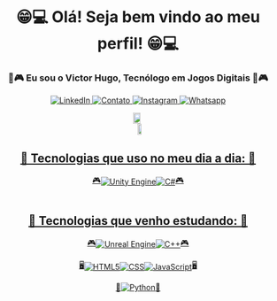 <div align = "center">
    <h1>😁💻 Olá! Seja bem vindo ao meu perfil! 😁💻</h1>
    <h3>🤗🎮 Eu sou o Victor Hugo, Tecnólogo em Jogos Digitais 🤗🎮</h3>
</div>
<p align="center">
  <a href="https://www.linkedin.com/in/vhmf/">
    <img src="https://img.shields.io/badge/LinkedIn-0077B5?style=for-the-badge&logo=linkedin&logoColor=white" alt="LinkedIn">
  </a>
  <a href="mailto:vhmf1994@gmail.com">
    <img src="https://img.shields.io/badge/Gmail-D14836?style=for-the-badge&logo=gmail&logoColor=white" alt="Contato">
  </a>
  <a href="https://www.instagram.com/vituhmf/">
    <img src="https://img.shields.io/badge/Instagram-E4405F?style=for-the-badge&logo=instagram&logoColor=white" alt="Instagram">
  </a>
  <a href="https://wa.me/55994352295">
    <img src="https://img.shields.io/badge/WhatsApp-25D366?style=for-the-badge&logo=whatsapp&logoColor=white" alt="Whatsapp">
  </a>
</p>

<div align="center" style="display: flex; flex-direction: row; align-items: center; justify-content: center;">
    <a href="https://github.com/vhmf1994">
    <img height=100% width=50% align="center" src="https://github-readme-stats.vercel.app/api?username=vhmf1994&show_icons=true&hide_border=true&border_radius=0&theme=onedark" style="margin-right: 5px;"/>
    <img height=100% width=34% align="center" src="https://github-readme-stats.vercel.app/api/top-langs/?username=vhmf1994&layout=donut&hide_border=true&border_radius=0&theme=onedark" style="margin-left: 5px;" />
</div>

<div align = "center" style="display: flex; flex-direction: column; align-items: center; justify-content: center;">
    <h2>📕 Tecnologias que uso no meu dia a dia: 📕</h2>
    <div align="center" style="display: flex; flex-direction: row; align-items: center; justify-content: center;">
        🎮
        <img align="center" alt="Unity Engine" src="https://img.shields.io/badge/Unity-100000?style=for-the-badge&logo=unity&logoColor=white" />
        <img align="center" alt="C#" src="https://img.shields.io/badge/C%23-239120?style=for-the-badge&logo=c-sharp&logoColor=white" />
        🎮
    </div>
    <br>
    <h2>📖 Tecnologias que venho estudando: 📖</h2>
    <div align="center" style="display: flex; flex-direction: row; align-items: center; justify-content: center;">
        🎮
        <img align="center" alt="Unreal Engine" src="https://img.shields.io/badge/unrealengine-%23313131.svg?style=for-the-badge&logo=unrealengine&logoColor=white" />
        <img align="center" alt="C++" src="https://img.shields.io/badge/C%2B%2B-00599C?style=for-the-badge&logo=c%2B%2B&logoColor=white" />
        🎮
    </div>
    <br/>
    <div align="center" style="display: flex; flex-direction: row; align-items: center; justify-content: center;">
        🖥️
        <img align="center" alt="HTML5" src="https://img.shields.io/badge/html5-%23E34F26.svg?style=for-the-badge&logo=html5&logoColor=white" />
        <img align="center" alt="CSS" src="https://img.shields.io/badge/css3-%231572B6.svg?style=for-the-badge&logo=css3&logoColor=white" />
        <img align="center" alt="JavaScript" src="https://img.shields.io/badge/javascript-%23323330.svg?style=for-the-badge&logo=javascript&logoColor=%23F7DF1E" />
        🖥️
    </div>
    <br/>
    <div align="center" style="display: flex; flex-direction: row; align-items: center; justify-content: center;">
        🤖
        <img align="center" alt="Python" src="https://img.shields.io/badge/python-3670A0?style=for-the-badge&logo=python&logoColor=ffdd54" />
        🤖
    </div>
</div>

